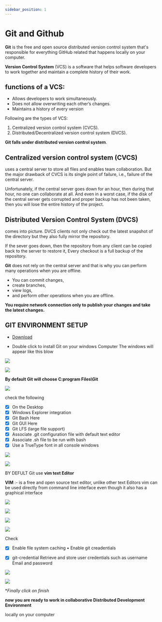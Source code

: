 ```yaml
---
sidebar_position: 1
---
```


# Git and Github

**Git** is the free and open source distributed version control system that's responsible for everything GitHub related that happens locally on your computer.

**Version Control System** (VCS) is a software that helps software developers to work together and maintain a complete history of their work.

## functions of a VCS: 

- Allows developers to work simultaneously.
- Does not allow overwriting each other’s changes. 
- Maintains a history of every version

Following are the types of VCS:
1. Centralized version control system (CVCS).
2.  Distributed/Decentralized version control system (DVCS).

**Git falls under distributed version control system**.

## Centralized version control system (CVCS)
uses a central server to store all files and enables team collaboration. But the major drawback of CVCS is its single point of failure, i.e., failure of the central server. 

Unfortunately, if the central server goes down for an hour, then during that hour, no one can collaborate at all. And even in a worst case, if the disk of the central server gets corrupted and proper backup has not been taken, then you will lose the entire history of the project.

## Distributed Version Control System (DVCS) 

comes into picture. DVCS clients not only check out the latest snapshot of the directory but they also fully mirror the repository. 

If the sever goes down, then the repository from any client can be copied back to the server to restore it, Every checkout is a full backup of the repository. 

**Git** does not rely on the central server and that is why you can perform many operations when you are offline. 
- You can commit changes,
- create branches, 
- view logs, 
- and perform other operations when you are offline. 

**You require network connection only to publish your changes and take the latest changes.**

## GIT ENVIRONMENT SETUP 

- [Download](https://git-scm.com/downloads)

- Double click to install Git on your windows Computer The windows will appear like this blow

![](../../../static/img/git/01.png)

![](../../../static/img/git/02.png)

**By default Git will choose C:program Files\Git**

![](../../../static/img/git/03.png)

check the following

- [x] On the Desktop
- [x] Windows Explorer integration
- [x] Git Bash Here
- [x] Git GUI Here
- [x] Git LFS (large file support)
- [x] Associate .git configuration file with default text editor
- [x] Associate .sh file to be run with bash
- [x] Use a TrueType font in all console windows

![](../../../static/img/git/04.png)

![](../../../static/img/git/05.png)

BY DEFULT Git use **vim text Editor**

**VIM** :- is a free and open source text editor, unlike other text Editors vim can be used directly from command line interface even though it also has a graphical interface

![](../../../static/img/git/06.png)

![](../../../static/img/git/07.png)

![](../../../static/img/git/09.png)

![](../../../static/img/git/10.png)

Check  

- [x] Enable file system caching • Enable git creadentials

- [x] git-credential Retrieve and store user credentials such as username Email and password

![](../../../static/img/git/11.png)

![](../../../static/img/git/12.png)

**Finally click on finish*

**now you are ready to work in collaborative Distributed Development Environment**

locally on your computer
